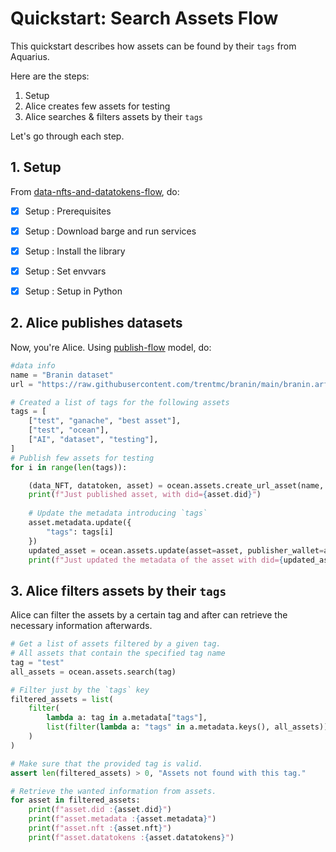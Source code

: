 <!--
Copyright 2022 Ocean Protocol Foundation
SPDX-License-Identifier: Apache-2.0
-->


# Quickstart: Search Assets Flow

This quickstart describes how assets can be found by their `tags` from Aquarius.


Here are the steps:

1.  Setup
2.  Alice creates few assets for testing
3.  Alice searches & filters assets by their `tags`

Let's go through each step.

## 1. Setup

From [data-nfts-and-datatokens-flow](data-nfts-and-datatokens-flow.md), do:
- [x] Setup : Prerequisites
- [x] Setup : Download barge and run services
- [x] Setup : Install the library
- [x] Setup : Set envvars
- [x] Setup : Setup in Python


## 2. Alice publishes datasets

Now, you're Alice. Using [publish-flow](publish-flow.md) model, do:

```python
#data info
name = "Branin dataset"
url = "https://raw.githubusercontent.com/trentmc/branin/main/branin.arff"

# Created a list of tags for the following assets
tags = [
    ["test", "ganache", "best asset"],
    ["test", "ocean"],
    ["AI", "dataset", "testing"],
]
# Publish few assets for testing
for i in range(len(tags)):

    (data_NFT, datatoken, asset) = ocean.assets.create_url_asset(name, url, alice_wallet)
    print(f"Just published asset, with did={asset.did}")
    
    # Update the metadata introducing `tags`
    asset.metadata.update({
        "tags": tags[i]
    })
    updated_asset = ocean.assets.update(asset=asset, publisher_wallet=alice_wallet, provider_uri=config["PROVIDER_URL"])
    print(f"Just updated the metadata of the asset with did={updated_asset.did}. New metadata is: {updated_asset.metadata}")

```
## 3. Alice filters assets by their `tags`

Alice can filter the assets by a certain tag and after can retrieve the necessary
information afterwards.

```python
# Get a list of assets filtered by a given tag.
# All assets that contain the specified tag name
tag = "test"
all_assets = ocean.assets.search(tag)

# Filter just by the `tags` key
filtered_assets = list(
    filter(
        lambda a: tag in a.metadata["tags"],
        list(filter(lambda a: "tags" in a.metadata.keys(), all_assets)),
    )
)

# Make sure that the provided tag is valid.
assert len(filtered_assets) > 0, "Assets not found with this tag."

# Retrieve the wanted information from assets.
for asset in filtered_assets:
    print(f"asset.did :{asset.did}")
    print(f"asset.metadata :{asset.metadata}")
    print(f"asset.nft :{asset.nft}")
    print(f"asset.datatokens :{asset.datatokens}")
```